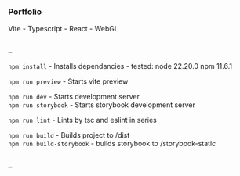 ### Portfolio 
Vite - Typescript - React - WebGL

### _

`npm install` - Installs dependancies - tested: node 22.20.0 npm 11.6.1  

`npm run preview` - Starts vite preview  
  
`npm run dev` - Starts development server  
`npm run storybook` - Starts storybook development server  

`npm run lint` - Lints by tsc and eslint in series

`npm run build` - Builds project to /dist  
`npm run build-storybook` - builds storybook to /storybook-static  

### _

